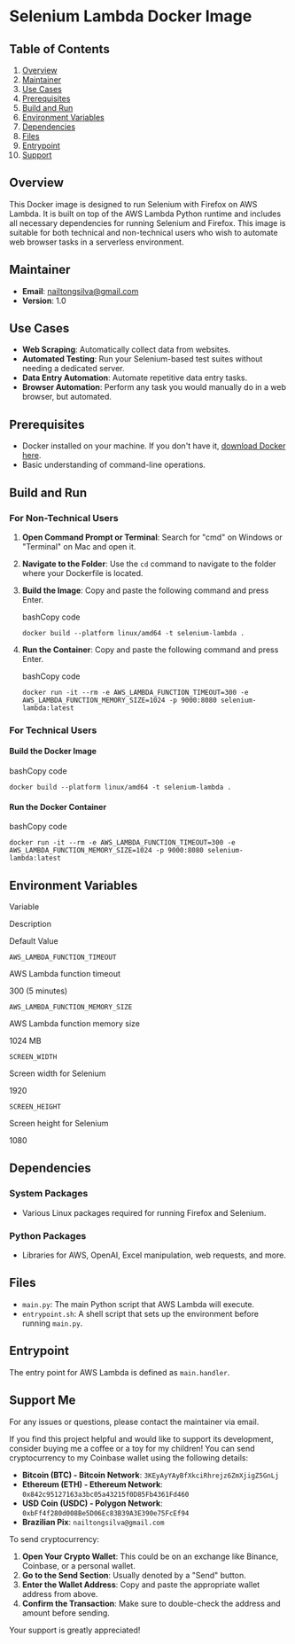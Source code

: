 Selenium Lambda Docker Image
============================

Table of Contents
-----------------

1.  [Overview](#overview)
2.  [Maintainer](#maintainer)
3.  [Use Cases](#use-cases)
4.  [Prerequisites](#prerequisites)
5.  [Build and Run](#build-and-run)
6.  [Environment Variables](#environment-variables)
7.  [Dependencies](#dependencies)
8.  [Files](#files)
9.  [Entrypoint](#entrypoint)
10.  [Support](#support)

Overview
--------

This Docker image is designed to run Selenium with Firefox on AWS Lambda. It is built on top of the AWS Lambda Python runtime and includes all necessary dependencies for running Selenium and Firefox. This image is suitable for both technical and non-technical users who wish to automate web browser tasks in a serverless environment.

Maintainer
----------

*   **Email**: [nailtongsilva@gmail.com](mailto:nailtongsilva@gmail.com)
*   **Version**: 1.0

Use Cases
---------

*   **Web Scraping**: Automatically collect data from websites.
*   **Automated Testing**: Run your Selenium-based test suites without needing a dedicated server.
*   **Data Entry Automation**: Automate repetitive data entry tasks.
*   **Browser Automation**: Perform any task you would manually do in a web browser, but automated.

Prerequisites
-------------

*   Docker installed on your machine. If you don't have it, [download Docker here](https://www.docker.com/products/docker-desktop).
*   Basic understanding of command-line operations.

Build and Run
-------------

### For Non-Technical Users

1.  **Open Command Prompt or Terminal**: Search for "cmd" on Windows or "Terminal" on Mac and open it.
    
2.  **Navigate to the Folder**: Use the `cd` command to navigate to the folder where your Dockerfile is located.
    
3.  **Build the Image**: Copy and paste the following command and press Enter.
    
    bashCopy code
    
    `docker build --platform linux/amd64 -t selenium-lambda .`
    
4.  **Run the Container**: Copy and paste the following command and press Enter.
    
    bashCopy code
    
    `docker run -it --rm -e AWS_LAMBDA_FUNCTION_TIMEOUT=300 -e AWS_LAMBDA_FUNCTION_MEMORY_SIZE=1024 -p 9000:8080 selenium-lambda:latest`
    

### For Technical Users

#### Build the Docker Image

bashCopy code

`docker build --platform linux/amd64 -t selenium-lambda .`

#### Run the Docker Container

bashCopy code

`docker run -it --rm -e AWS_LAMBDA_FUNCTION_TIMEOUT=300 -e AWS_LAMBDA_FUNCTION_MEMORY_SIZE=1024 -p 9000:8080 selenium-lambda:latest`

Environment Variables
---------------------

Variable

Description

Default Value

`AWS_LAMBDA_FUNCTION_TIMEOUT`

AWS Lambda function timeout

300 (5 minutes)

`AWS_LAMBDA_FUNCTION_MEMORY_SIZE`

AWS Lambda function memory size

1024 MB

`SCREEN_WIDTH`

Screen width for Selenium

1920

`SCREEN_HEIGHT`

Screen height for Selenium

1080

Dependencies
------------

### System Packages

*   Various Linux packages required for running Firefox and Selenium.

### Python Packages

*   Libraries for AWS, OpenAI, Excel manipulation, web requests, and more.

Files
-----

*   `main.py`: The main Python script that AWS Lambda will execute.
*   `entrypoint.sh`: A shell script that sets up the environment before running `main.py`.

Entrypoint
----------

The entry point for AWS Lambda is defined as `main.handler`.


Support Me
----------

For any issues or questions, please contact the maintainer via email.

If you find this project helpful and would like to support its development, consider buying me a coffee or a toy for my children! You can send cryptocurrency to my Coinbase wallet using the following details:

*   **Bitcoin (BTC) - Bitcoin Network**: `3KEyAyYAyBfXkciRhrejz6ZmXjigZ5GnLj`
*   **Ethereum (ETH) - Ethereum Network**: `0x842c95127163a3bc05a43215f0D85Fb4361Fd460`
*   **USD Coin (USDC) - Polygon Network**: `0xbFf4f280d008Be5D06Ec83B39A3E390e75FcEf94`
*   **Brazilian Pix**: `nailtongsilva@gmail.com`

To send cryptocurrency:

1.  **Open Your Crypto Wallet**: This could be on an exchange like Binance, Coinbase, or a personal wallet.
2.  **Go to the Send Section**: Usually denoted by a "Send" button.
3.  **Enter the Wallet Address**: Copy and paste the appropriate wallet address from above.
4.  **Confirm the Transaction**: Make sure to double-check the address and amount before sending.

Your support is greatly appreciated!